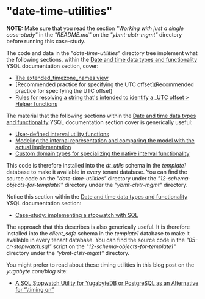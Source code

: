 # "date-time-utilities"

**NOTE:** Make sure that you read the section _"Working with just a single case-study"_ in the _"README.md"_ on the _"ybmt-clstr-mgmt"_ directory before running this case-study.

The code and data in the _"date-time-utilities"_ directory tree implement what the following sections, within the [Date and time data types and functionality](https://docs.yugabyte.com/preview/api/ysql/datatypes/type_datetime/) YSQL documentation section, cover:

- [The extended_timezone_names view](https://docs.yugabyte.com/preview/api/ysql/datatypes/type_datetime/timezones/extended-timezone-names/)
- [Recommended practice for specifying the UTC offset](Recommended practice for specifying the UTC offset)
- [Rules for resolving a string that's intended to identify a _UTC offset > Helper functions](https://docs.yugabyte.com/preview/api/ysql/datatypes/type_datetime/timezones/ways-to-spec-offset/name-res-rules/helper-functions/)

The material that the following sections within the [Date and time data types and functionality](https://docs.yugabyte.com/preview/api/ysql/datatypes/type_datetime/) YSQL documentation section cover is generically useful:

- [User-defined interval utility functions](https://docs.yugabyte.com/preview/api/ysql/datatypes/type_datetime/date-time-data-types-semantics/type-interval/interval-utilities/)
- [Modeling the internal representation and comparing the model with the actual implementation](https://docs.yugabyte.com/preview/api/ysql/datatypes/type_datetime/date-time-data-types-semantics/type-interval/interval-representation/internal-representation-model/)
- [Custom domain types for specializing the native interval functionality](https://docs.yugabyte.com/preview/api/ysql/datatypes/type_datetime/date-time-data-types-semantics/type-interval/custom-interval-domains/)

This code is therefore installed into the _dt_utils_ schema in the _template1_ database to make it available in every tenant database. You can find the source code on the _"date-time-utilities"_ directory under the _"12-schema-objects-for-template1"_ directory under the _"ybmt-clstr-mgmt"_ directory.

Notice this section within the [Date and time data types and functionality](https://docs.yugabyte.com/preview/api/ysql/datatypes/type_datetime/) YSQL documentation section:

- [Case-study: implementing a stopwatch with SQL](https://docs.yugabyte.com/preview/api/ysql/datatypes/type_datetime/stopwatch/)

The approach that this describes is also generically useful. It is therefore installed into the _client_safe_ schema in the _template1_ database to make it available in every tenant database. You can find the source code in the _"05-cr-stopwatch.sql"_ script on the _"12-schema-objects-for-template1"_ directory under the _"ybmt-clstr-mgmt"_ directory.

You might prefer to read about these timing utilities in this blog post on the _yugabyte.com/blog_ site:

- [A SQL Stopwatch Utility for YugabyteDB or PostgreSQL as an Alternative for “\timing on”](https://www.yugabyte.com/blog/a-sql-stopwatch-utility-for-yugabytedb-or-postgresql-as-an-alternative-for-timing-on/)